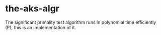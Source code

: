 # the-aks-algr
The significant primality test algorithm runs in polynomial time efficiently (P), this is an implementation of it. 
